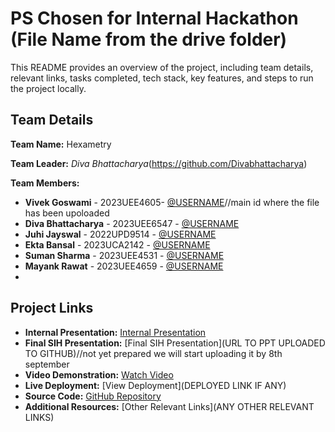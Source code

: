 # PS Chosen for Internal Hackathon (File Name from the drive folder)

This README provides an overview of the project, including team details, relevant links, tasks completed, tech stack, key features, and steps to run the project locally.

## Team Details

**Team Name:** Hexametry

**Team Leader:** *Diva Bhattacharya*(https://github.com/Divabhattacharya)

**Team Members:**
- **Vivek Goswami** - 2023UEE4605- [@USERNAME](https://github.com/VivianakaVivek)//main id where the file has been upoloaded
- **Diva Bhattacharya** - 2023UEE6547 - [@USERNAME](https://github.com/Divabhattacharya)
- **Juhi Jayswal** - 2022UPD9514 - [@USERNAME](https://github.com/JUhipugxr)
- **Ekta Bansal** - 2023UCA2142 - [@USERNAME](https://github.com/EktaGupta98)
- **Suman Sharma** - 2023UEE4531 - [@USERNAME](https://github.com/suman2208-beep)
- **Mayank Rawat** - 2023UEE4659 - [@USERNAME](https://github.com/USERNAME)
-



## Project Links

- **Internal Presentation:** [Internal Presentation](https://github.com/VivianakaVivek/HexaMatrics/blob/main/presentation.pdf)
- **Final SIH Presentation:** [Final SIH Presentation](URL TO PPT UPLOADED TO GITHUB)//not yet prepared we will start uploading it by 8th september
- **Video Demonstration:** [Watch Video](https://github.com/VivianakaVivek/HexaMatrics/blob/main/WhatsApp%20Video%202024-09-03%20at%2003.40.42_7401d7f5.mp4)
- **Live Deployment:** [View Deployment](DEPLOYED LINK IF ANY)
- **Source Code:** [GitHub Repository](https://github.com/VivianakaVivek/HexaMatrics/blob/main/hexametry.zip)
- **Additional Resources:** [Other Relevant Links](ANY OTHER RELEVANT LINKS)
